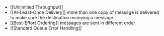 - [[Unlimitied Throughput]]
- [[At-Least-Once Delivery]] more than one copy of message is delivered to make sure the destination recieving a message
- [[Best-Effort Ordering]] messages are sent in different order
- [[Standard Queue Error Handling]] 
